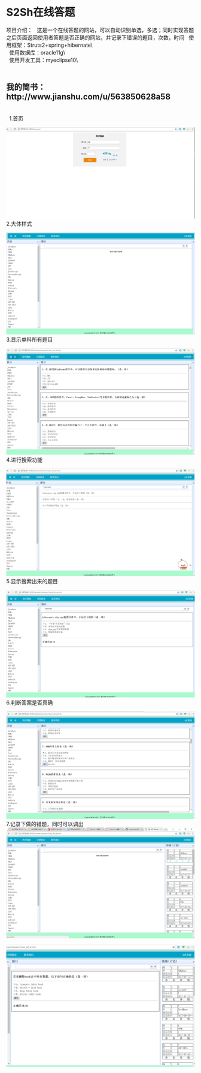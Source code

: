 <h1>S2Sh在线答题</h1>
项目介绍：
   这是一个在线答题的网站，可以自动识别单选，多选；同时实现答题之后页面返回使用者答题是否正确的网站，并记录下错误的题目，次数，时间
   使用框架：Struts2+spring+hibernate\<br>  
   使用数据库：oracle11g\<br>  
   使用开发工具：myeclipse10\<br>  
<h2>我的简书：http://www.jianshu.com/u/563850628a58</h2> <br>  
1.首页   

![image](https://github.com/shangtianfei/answerweb/blob/master/jpg/20170727201722.png)
2.大体样式

![image](https://github.com/shangtianfei/answerweb/blob/master/jpg/20170727201751.png)
3.显示单科所有题目

![image](https://github.com/shangtianfei/answerweb/blob/master/jpg/20170727201811.png)
4.进行搜索功能

![image](https://github.com/shangtianfei/answerweb/blob/master/jpg/20170727201835.png)
5.显示搜索出来的题目

![image](https://github.com/shangtianfei/answerweb/blob/master/jpg/20170727201920.png)
6.判断答案是否真确

![image](https://github.com/shangtianfei/answerweb/blob/master/jpg/20170727202040.png)
7.记录下做的错题，同时可以调出
![image](https://github.com/shangtianfei/answerweb/blob/master/jpg/20170727202126.png)

![image](https://github.com/shangtianfei/answerweb/blob/master/jpg/20170727202204.png)
